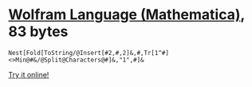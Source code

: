 # [Wolfram Language (Mathematica)], 83 bytes

    Nest[Fold[ToString/@Insert[#2,#,2]&,#,Tr[1^#]<>Min@#&/@Split@Characters@#]&,"1",#]&

[Try it online!][TIO-kwbllfmi]

[Wolfram Language (Mathematica)]: https://www.wolfram.com/wolframscript/
[TIO-kwbllfmi]: https://tio.run/##DYyxCsIwFAB/JTTQ6UFtN0EloAgOFqXdHk8INW0DbVKS5yR@e8xytxy3ap7NqtkOOo3imFoTGa9@eWPvOw7WTZW6uWgCo2xAQkNlZh@wfkk6nO7WKVlWqtsWy@o866AHNiEqmbuiLiA7XTw@8onx@bGGcURHRCC@DsQOxP5H6Q8 "Wolfram Language (Mathematica) – Try It Online"